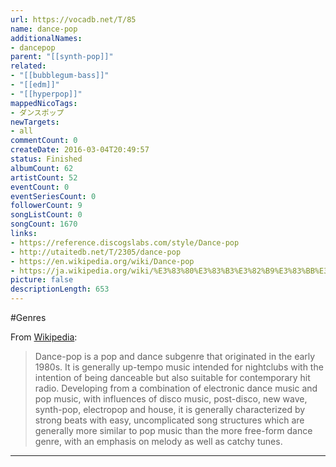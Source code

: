 ```yaml
---
url: https://vocadb.net/T/85
name: dance-pop
additionalNames: 
- dancepop
parent: "[[synth-pop]]"
related:
- "[[bubblegum-bass]]"
- "[[edm]]"
- "[[hyperpop]]"
mappedNicoTags:
- ダンスポップ
newTargets:
- all
commentCount: 0
createDate: 2016-03-04T20:49:57
status: Finished
albumCount: 62
artistCount: 52
eventCount: 0
eventSeriesCount: 0
followerCount: 9
songListCount: 0
songCount: 1670
links: 
- https://reference.discogslabs.com/style/Dance-pop
- http://utaitedb.net/T/2305/dance-pop
- https://en.wikipedia.org/wiki/Dance-pop
- https://ja.wikipedia.org/wiki/%E3%83%80%E3%83%B3%E3%82%B9%E3%83%BB%E3%83%9D%E3%83%83%E3%83%97
picture: false
descriptionLength: 653
---
```


#Genres

From [Wikipedia](https://en.wikipedia.org/wiki/Dance-pop): 
>Dance-pop is a pop and dance subgenre that originated in the early 1980s. It is generally up-tempo music intended for nightclubs with the intention of being danceable but also suitable for contemporary hit radio. Developing from a combination of electronic dance music and pop music, with influences of disco music, post-disco, new wave, synth-pop, electropop and house, it is generally characterized by strong beats with easy, uncomplicated song structures which are generally more similar to pop music than the more free-form dance genre, with an emphasis on melody as well as catchy tunes.

---

